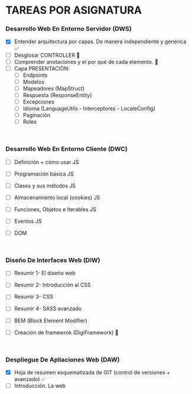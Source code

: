 # TAREAS POR ASIGNATURA

### Desarrollo Web En Entorno Servidor __(DWS)__
- [X] Entender arquitectura por capas. De manera independiente y genérica :white_check_mark:
- [ ] Desglosar CONTROLLER :dart:
- [ ] Comprender anotaciones y el por qué de cada elemento. :dart:
- [ ] Capa PRESENTACIÓN:
    - [ ] Endpoints
    - [ ] Modelos
    - [ ] Mapeadores (MapStruct)
    - [ ] Respuesta (ResponseEntity)
    - [ ] Excepciones
    - [ ] Idioma (LanguageUtils - Interceptores - LocaleConfig)
    - [ ] Paginación
    - [ ] Roles

<br>

### Desarrollo Web En Entorno Cliente __(DWC)__
- [ ] Definición + cómo usar JS 
- [ ] Programación básica JS 
- [ ] Clases y sus métodos JS 
- [ ] Almacenamiento local (cookies) JS 
- [ ] Funciones, Objetos e Iterables JS 
- [ ] Eventos JS 
- [ ] DOM 
    

<br>

### Diseño De Interfaces Web __(DIW)__
- [ ] Resumir 1- El diseño web 
- [ ] Resumir 2- Introducción al CSS 
- [ ] Resumir 3- CSS 
- [ ] Resumir 4- SASS avanzado 
- [ ] BEM (Block Element Modifier) 
- [ ] Creación de framewrok (DigiFramework) :dart:


<br>

### Despliegue De Apliaciones Web __(DAW)__
- [X] Hoja de resumen esquematizada de GIT (control de versiones + avanzado) :white_check_mark:
- [ ] Introducción. La web
